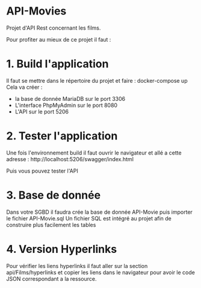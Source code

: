 # API-Movies

Projet d'API Rest concernant les films.

Pour profiter au mieux de ce projet il faut :

# 1. Build l'application

Il faut se mettre dans le répertoire du projet et faire : docker-compose up
Cela va créer : 
- la base de donnée MariaDB sur le port 3306
- L'interface PhpMyAdmin sur le port 8080
- L'API sur le port 5206

# 2. Tester l'application

Une fois l'environnement build il faut ouvrir le navigateur et allé a cette adresse :
http://localhost:5206/swagger/index.html

Puis vous pouvez tester l'API

# 3. Base de donnée

Dans votre SGBD il faudra crée la base de donnée API-Movie puis importer le fichier API-Movie.sql
Un fichier SQL est intégré au projet afin de construire plus facilement les tables

# 4. Version Hyperlinks

Pour vérifier les liens hyperlinks il faut aller sur la section api/Films/hyperlinks et copier les liens dans le navigateur pour avoir le
code JSON correspondant a la ressource.

